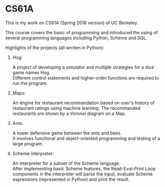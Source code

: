# CS61A

This is my work on CS61A (Spring 2018 version) of UC Berkeley.

This course covers the basic of programming and introduced the using of several programming languages including Python, Scheme and SQL.

Highlights of the projects (all wrriten in Python):

1. Hog:

    A project of developing a simulator and multiple strategies for a dice game names Hog.    
    Different control statements and higher-order functions are required to run the program.
    
2. Maps:

    An engine for restaurant recommandation based on user's history of restaurant ratings using machine learning. 
    The recommanded restaurants are shown by a Voronoi diagram on a Map.
    
3. Ants:

    A tower defensive game between the ants and bees.     
    It involves functional and object-oriented programming and testing of a large program. 
    
4. Scheme interpreter:

    An interpreter for a subset of the Scheme language.     
    After implementing basic Scheme features, the Read-Eval-Print Loop components in the interpreter will parse the input, evaluate 
    Scheme expressions (represented in Python) and print the result. 

